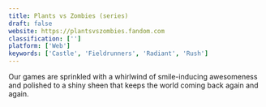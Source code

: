 ```yaml
---
title: Plants vs Zombies (series)
draft: false 
website: https://plantsvszombies.fandom.com
classification: ['']
platform: ['Web']
keywords: ['Castle', 'Fieldrunners', 'Radiant', 'Rush']
---
```

Our games are sprinkled with a whirlwind of smile-inducing awesomeness and polished to a shiny sheen that keeps the world coming back again and again.